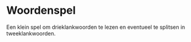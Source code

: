# Woordenspel

Een klein spel om drieklankwoorden te lezen en eventueel te splitsen in tweeklankwoorden.